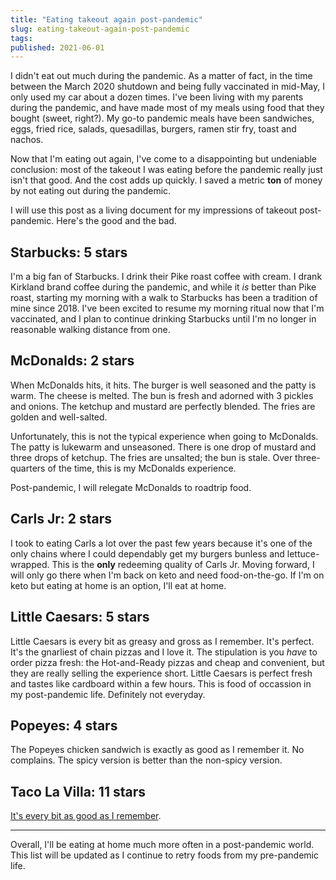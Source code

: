 ```yaml
---
title: "Eating takeout again post-pandemic"
slug: eating-takeout-again-post-pandemic
tags:
published: 2021-06-01
---
```


I didn't eat out much during the pandemic. As a matter of fact, in the time between the March 2020 shutdown and being fully vaccinated in mid-May, I only used my car about a dozen times. I've been living with my parents during the pandemic, and have made most of my meals using food that they bought (sweet, right?). My go-to pandemic meals have been sandwiches, eggs, fried rice, salads, quesadillas, burgers, ramen stir fry, toast and nachos.

Now that I'm eating out again, I've come to a disappointing but undeniable conclusion: most of the takeout I was eating before the pandemic really just isn't that good. And the cost adds up quickly. I saved a metric **ton** of money by not eating out during the pandemic.

I will use this post as a living document for my impressions of takeout post-pandemic. Here's the good and the bad.

## Starbucks: 5 stars

I'm a big fan of Starbucks. I drink their Pike roast coffee with cream. I drank Kirkland brand coffee during the pandemic, and while it _is_ better than Pike roast, starting my morning with a walk to Starbucks has been a tradition of mine since 2018. I've been excited to resume my morning ritual now that I'm vaccinated, and I plan to continue drinking Starbucks until I'm no longer in reasonable walking distance from one.

## McDonalds: 2 stars

When McDonalds hits, it hits. The burger is well seasoned and the patty is warm. The cheese is melted. The bun is fresh and adorned with 3 pickles and onions. The ketchup and mustard are perfectly blended. The fries are golden and well-salted.

Unfortunately, this is not the typical experience when going to McDonalds. The patty is lukewarm and unseasoned. There is one drop of mustard and three drops of ketchup. The fries are unsalted; the bun is stale. Over three-quarters of the time, this is my McDonalds experience.

Post-pandemic, I will relegate McDonalds to roadtrip food.

## Carls Jr: 2 stars

I took to eating Carls a lot over the past few years because it's one of the only chains where I could dependably get my burgers bunless and lettuce-wrapped. This is the **only** redeeming quality of Carls Jr. Moving forward, I will only go there when I'm back on keto and need food-on-the-go. If I'm on keto but eating at home is an option, I'll eat at home.

## Little Caesars: 5 stars

Little Caesars is every bit as greasy and gross as I remember. It's perfect. It's the gnarliest of chain pizzas and I love it. The stipulation is you _have_ to order pizza fresh: the Hot-and-Ready pizzas and cheap and convenient, but they are really selling the experience short. Little Caesars is perfect fresh and tastes like cardboard within a few hours. This is food of occassion in my post-pandemic life. Definitely not everyday.

## Popeyes: 4 stars

The Popeyes chicken sandwich is exactly as good as I remember it. No complains. The spicy version is better than the non-spicy version.

## Taco La Villa: 11 stars

[It's every bit as good as I remember](/journal/taco-la-villa).

---

Overall, I'll be eating at home much more often in a post-pandemic world. This list will be updated as I continue to retry foods from my pre-pandemic life.
